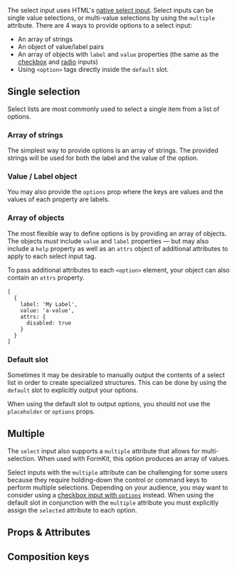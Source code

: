 <InputPageHero
title="Select input"
icon="IconInputSelect"
:pro="false"
project-price=""
data-price=""></InputPageHero>

The select input uses HTML's [native select input](https://developer.mozilla.org/en-US/docs/Web/HTML/Element/select). Select inputs can be single value selections, or multi-value selections by using the `multiple` attribute. There are 4 ways to provide options to a select input:

- An array of strings
- An object of value/label pairs
- An array of objects with `label` and `value` properties (the same as the [checkbox](/inputs/checkbox) and [radio](/inputs/radio) inputs)
- Using `<option>` tags directly inside the `default` slot.

## Single selection

Select lists are most commonly used to select a single item from a list of options.

### Array of strings

The simplest way to provide options is an array of strings. The provided strings will be used for both the label and the value of the option.

<example
name="Select input - strings"
file="/_content/examples/select-strings/select-strings.vue"></example>

### Value / Label object

You may also provide the `options` prop where the keys are values and the values of each property are labels.

<example
name="Select input"
file="/_content/examples/select/select.vue"></example>

### Array of objects

The most flexible way to define options is by providing an array of objects. The objects _must_ include `value` and `label` properties — but may also include a `help` property as well as an `attrs` object of additional attributes to apply to each select input tag.

<example
name="Select input - objects"
file="/_content/examples/select-objects/select-objects.vue"></example>

<callout type="tip" label="Option attributes">
To pass additional attributes to each <code>&lt;option&gt;</code> element, your object can also contain an <code>attrs</code> property.<br><br>
<code class="block">[
  {
    label: 'My Label',
    value: 'a-value',
    attrs: {
      disabled: true
    }
  }
]</code>
</callout>

### Default slot

Sometimes it may be desirable to manually output the contents of a select list in order to create specialized structures. This can be done by using the `default` slot to explicitly output your options.

<example
name="Select input - objects"
file="/_content/examples/select-slot/select-slot.vue"></example>

<callout type="warning">
When using the default slot to output options, you should not use the <code>placeholder</code> or <code>options</code> props.
</callout>

## Multiple

The `select` input also supports a `multiple` attribute that allows for multi-selection. When used with FormKit, this option produces an array of values.

<example
name="Select input - objects"
file="/_content/examples/select-multiple/select-multiple.vue"></example>

<callout type="tip" label="Alternatives">
Select inputs with the <code>multiple</code> attribute can be challenging for some users because they require holding-down the control or command keys to perform multiple selections. Depending on your audience, you may want to consider using a <a href="/inputs/checkbox">checkbox input with <code>options</code></a> instead.
</callout>

<callout type="warning" label="Multiple with default slot">
When using the default slot in conjunction with the <code>multiple</code> attribute you must explicitly assign the <code>selected</code> attribute to each option.
</callout>

## Props & Attributes

<reference-table input="select" :data="[{prop: 'options', type: 'Array/Object', default: '[]', description: 'An object of value/label pairs or an array of strings, or an array of objects that <em>must</em> contain a label and value property.'},{prop: 'placeholder', type: 'String', default: 'none', description: 'When defined, FormKit injects a non-selectable hidden <code>option</code> tag as the first value of the list to serve as a placeholder.'}]">
</reference-table>

## Composition keys

<reference-table type="compositionKeys" primary="composition-key" :data="[{'composition-key': 'option', description: 'Responsible for rendering each option. Context includes an <code>option</code> property with the option being rendered. This object includes <code>label</code> and <code>value</code> properties.'}]">
</reference-table>
